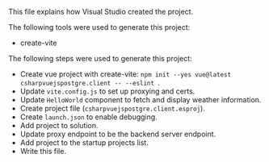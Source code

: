 This file explains how Visual Studio created the project.

The following tools were used to generate this project:
- create-vite

The following steps were used to generate this project:
- Create vue project with create-vite: `npm init --yes vue@latest csharpvuejspostgre.client -- --eslint `.
- Update `vite.config.js` to set up proxying and certs.
- Update `HelloWorld` component to fetch and display weather information.
- Create project file (`csharpvuejspostgre.client.esproj`).
- Create `launch.json` to enable debugging.
- Add project to solution.
- Update proxy endpoint to be the backend server endpoint.
- Add project to the startup projects list.
- Write this file.
